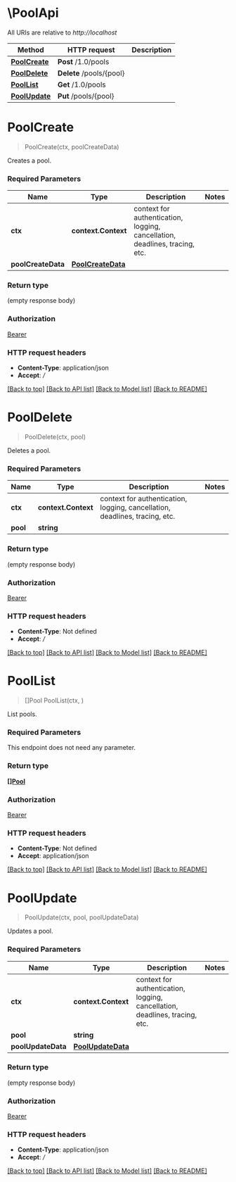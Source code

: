 # \PoolApi

All URIs are relative to *http://localhost*

Method | HTTP request | Description
------------- | ------------- | -------------
[**PoolCreate**](PoolApi.md#PoolCreate) | **Post** /1.0/pools | 
[**PoolDelete**](PoolApi.md#PoolDelete) | **Delete** /pools/{pool} | 
[**PoolList**](PoolApi.md#PoolList) | **Get** /1.0/pools | 
[**PoolUpdate**](PoolApi.md#PoolUpdate) | **Put** /pools/{pool} | 


# **PoolCreate**
> PoolCreate(ctx, poolCreateData)


Creates a pool.

### Required Parameters

Name | Type | Description  | Notes
------------- | ------------- | ------------- | -------------
 **ctx** | **context.Context** | context for authentication, logging, cancellation, deadlines, tracing, etc.
  **poolCreateData** | [**PoolCreateData**](PoolCreateData.md)|  | 

### Return type

 (empty response body)

### Authorization

[Bearer](../README.md#Bearer)

### HTTP request headers

 - **Content-Type**: application/json
 - **Accept**: */*

[[Back to top]](#) [[Back to API list]](../README.md#documentation-for-api-endpoints) [[Back to Model list]](../README.md#documentation-for-models) [[Back to README]](../README.md)

# **PoolDelete**
> PoolDelete(ctx, pool)


Deletes a pool.

### Required Parameters

Name | Type | Description  | Notes
------------- | ------------- | ------------- | -------------
 **ctx** | **context.Context** | context for authentication, logging, cancellation, deadlines, tracing, etc.
  **pool** | **string**|  | 

### Return type

 (empty response body)

### Authorization

[Bearer](../README.md#Bearer)

### HTTP request headers

 - **Content-Type**: Not defined
 - **Accept**: */*

[[Back to top]](#) [[Back to API list]](../README.md#documentation-for-api-endpoints) [[Back to Model list]](../README.md#documentation-for-models) [[Back to README]](../README.md)

# **PoolList**
> []Pool PoolList(ctx, )


List pools.

### Required Parameters
This endpoint does not need any parameter.

### Return type

[**[]Pool**](Pool.md)

### Authorization

[Bearer](../README.md#Bearer)

### HTTP request headers

 - **Content-Type**: Not defined
 - **Accept**: application/json

[[Back to top]](#) [[Back to API list]](../README.md#documentation-for-api-endpoints) [[Back to Model list]](../README.md#documentation-for-models) [[Back to README]](../README.md)

# **PoolUpdate**
> PoolUpdate(ctx, pool, poolUpdateData)


Updates a pool.

### Required Parameters

Name | Type | Description  | Notes
------------- | ------------- | ------------- | -------------
 **ctx** | **context.Context** | context for authentication, logging, cancellation, deadlines, tracing, etc.
  **pool** | **string**|  | 
  **poolUpdateData** | [**PoolUpdateData**](PoolUpdateData.md)|  | 

### Return type

 (empty response body)

### Authorization

[Bearer](../README.md#Bearer)

### HTTP request headers

 - **Content-Type**: application/json
 - **Accept**: */*

[[Back to top]](#) [[Back to API list]](../README.md#documentation-for-api-endpoints) [[Back to Model list]](../README.md#documentation-for-models) [[Back to README]](../README.md)

